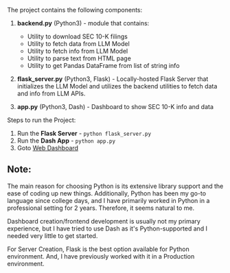 The project contains the following components:

1. **backend.py** (Python3) - module that contains:
   - Utility to download SEC 10-K filings
   - Utility to fetch data from LLM Model
   - Utility to fetch info from LLM Model
   - Utility to parse text from HTML page
   - Utility to get Pandas DataFrame from list of string info

2. **flask_server.py** (Python3, Flask)  - Locally-hosted Flask Server that initializes the LLM Model and utilizes the backend utilities to fetch data and info from LLM APIs.

3. **app.py** (Python3, Dash) - Dashboard to show SEC 10-K info and data

Steps to run the Project:
1. Run the **Flask Server** - `python flask_server.py`
2. Run the **Dash  App** - `python app.py`
3. Goto [Web Dashboard](http://127.0.0.1:8050/)

## **Note**:
The main reason for choosing Python is its extensive library support and the ease of coding up new things. Additionally, Python has been my go-to language since college days, and I have primarily worked in Python in a professional setting for 2 years. Therefore, it seems natural to me.

Dashboard creation/frontend development is usually not my primary experience, but I have tried to use Dash as it's Python-supported and I needed very little to get started.

For Server Creation, Flask is the best option available for Python environment. And, I have previously worked with it in a Production environment.


